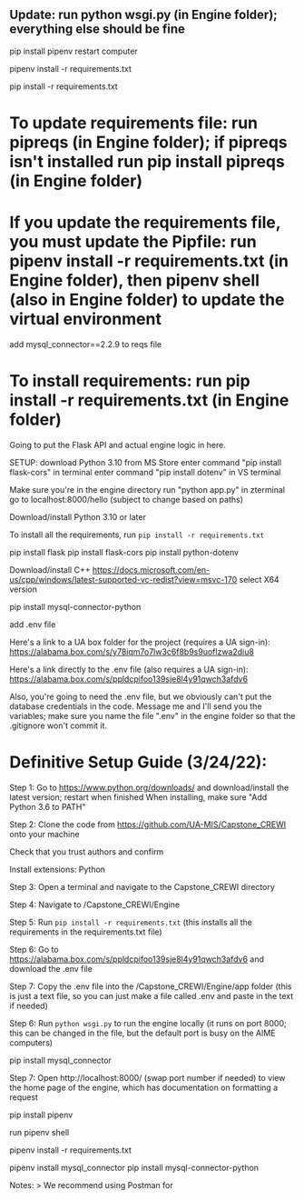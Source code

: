 ## Update: run python wsgi.py (in Engine folder); everything else should be fine

pip install pipenv
restart computer

pipenv install -r requirements.txt

pip install -r requirements.txt

# To update requirements file: run pipreqs (in Engine folder); if pipreqs isn't installed run pip install pipreqs (in Engine folder)
# If you update the requirements file, you must update the Pipfile: run pipenv install -r requirements.txt (in Engine folder), then pipenv shell (also in Engine folder) to update the virtual environment

add mysql_connector==2.2.9 to reqs file


# To install requirements: run pip install -r requirements.txt (in Engine folder)

Going to put the Flask API and actual engine logic in here.

SETUP:
download Python 3.10 from MS Store
enter command "pip install flask-cors" in terminal
enter command "pip install dotenv" in VS terminal

Make sure you're in the engine directory
run "python app.py" in zterminal
go to localhost:8000/hello (subject to change based on paths)

Download/install Python 3.10 or later

To install all the requirements, run ```pip install -r requirements.txt```

pip install flask
pip install flask-cors
pip install python-dotenv

Download/install C++
https://docs.microsoft.com/en-us/cpp/windows/latest-supported-vc-redist?view=msvc-170
select X64 version

pip install mysql-connector-python


add .env file

Here's a link to a UA box folder for the project (requires a UA sign-in):
https://alabama.box.com/s/y78iqm7o7lw3c6f8b9s9uoflzwa2diu8

Here's a link directly to the .env file (also requires a UA sign-in):
https://alabama.box.com/s/ppldcpifoo139sje8l4y91qwch3afdv6




Also, you're going to need the .env file, but we obviously can't put the database credentials in the code. Message me and I'll send you the variables; make sure you name the file ".env" in the engine folder so that the .gitignore won't commit it.

# Definitive Setup Guide (3/24/22):

Step 1: Go to https://www.python.org/downloads/ and download/install the latest version; restart when finished
    When installing, make sure "Add Python 3.6 to PATH"


Step 2: Clone the code from https://github.com/UA-MIS/Capstone_CREWI onto your machine

Check that you trust authors and confirm

Install extensions:
    Python


Step 3: Open a terminal and navigate to the Capstone_CREWI directory

Step 4: Navigate to /Capstone_CREWI/Engine

Step 5: Run ```pip install -r requirements.txt``` (this installs all the requirements in the requirements.txt file)

Step 6: Go to https://alabama.box.com/s/ppldcpifoo139sje8l4y91qwch3afdv6 and download the .env file

Step 7: Copy the .env file into the /Capstone_CREWI/Engine/app folder (this is just a text file, so you can just make a file called .env and paste in the text if needed)

Step 6: Run ```python wsgi.py``` to run the engine locally (it runs on port 8000; this can be changed in the file, but the default port is busy on the AIME computers)

pip install mysql_connector

Step 7: Open http://localhost:8000/ (swap port number if needed) to view the home page of the engine, which has documentation on formatting a request

pip install pipenv

run pipenv shell

pipenv install -r requirements.txt

pipenv install mysql_connector
pip install mysql-connector-python


Notes:
    > We recommend using Postman for 